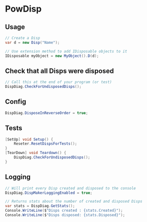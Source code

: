 ﻿# PowDisp

## Usage
```c#
// Create a Disp
var d = new Disp("Name");

// Use extension method to add IDisposable objects to it
IDisposable myObject = new MyObject().D(d);
```

## Check that all Disps were disposed
```c#
// Call this at the end of your program (or test)
DispDiag.CheckForUndisposedDisps();
```

## Config
```c#
DispDiag.DisposeInReverseOrder = true;
```

## Tests
```c#
[SetUp] void Setup() {
	Reseter.ResetDispsForTests();
}
[TearDown] void Teardown() {
	DispDiag.CheckForUndisposedDisps();
}
```

## Logging
```c#
// Will print every Disp created and disposed to the console
DispDiag.DispMakerLoggingEnabled = true;

// Returns stats about the number of created and disposed Disps
var stats = DispDiag.GetStats();
Console.WriteLine($"Disps created : {stats.Created}");
Console.WriteLine($"Disps disposed: {stats.Disposed}");
```